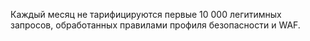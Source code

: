 Каждый месяц не тарифицируются первые 10 000 легитимных запросов, обработанных правилами профиля безопасности и WAF.